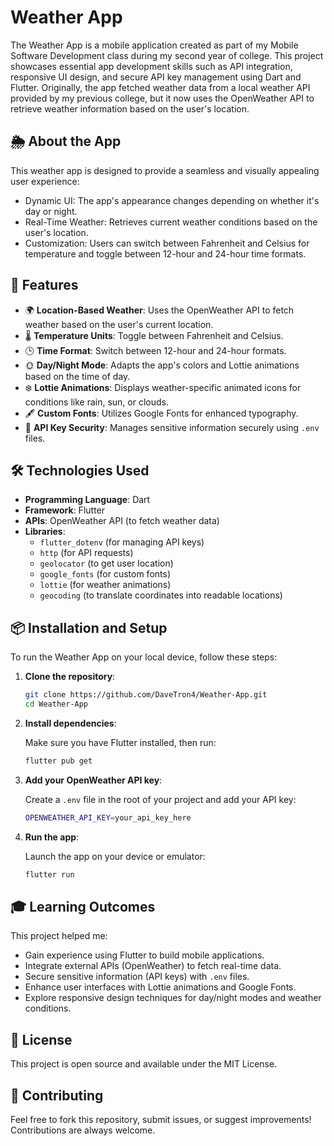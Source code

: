 # Weather App

The Weather App is a mobile application created as part of my Mobile Software Development class during my second year of college. This project showcases essential app development skills such as API integration, responsive UI design, and secure API key management using Dart and Flutter. Originally, the app fetched weather data from a local weather API provided by my previous college, but it now uses the OpenWeather API to retrieve weather information based on the user's location.

## 🌦️ **About the App**  
This weather app is designed to provide a seamless and visually appealing user experience:

- Dynamic UI: The app's appearance changes depending on whether it's day or night.  
- Real-Time Weather: Retrieves current weather conditions based on the user's location.  
- Customization: Users can switch between Fahrenheit and Celsius for temperature and toggle between 12-hour and 24-hour time formats.

## 🚀 **Features**  
- 🌍 **Location-Based Weather**: Uses the OpenWeather API to fetch weather based on the user's current location.  
- 🌡️ **Temperature Units**: Toggle between Fahrenheit and Celsius.  
- 🕒 **Time Format**: Switch between 12-hour and 24-hour formats.  
- 🌞 **Day/Night Mode**: Adapts the app's colors and Lottie animations based on the time of day.  
- ❄️ **Lottie Animations**: Displays weather-specific animated icons for conditions like rain, sun, or clouds.  
- 🖋️ **Custom Fonts**: Utilizes Google Fonts for enhanced typography.  
- 🔐 **API Key Security**: Manages sensitive information securely using `.env` files.

## 🛠️ **Technologies Used**  
- **Programming Language**: Dart  
- **Framework**: Flutter  
- **APIs**: OpenWeather API (to fetch weather data)  
- **Libraries**:  
  - `flutter_dotenv` (for managing API keys)  
  - `http` (for API requests)  
  - `geolocator` (to get user location)  
  - `google_fonts` (for custom fonts)  
  - `lottie` (for weather animations)  
  - `geocoding` (to translate coordinates into readable locations)

## 📦 **Installation and Setup**  
To run the Weather App on your local device, follow these steps:

1. **Clone the repository**:  

   ```bash
   git clone https://github.com/DaveTron4/Weather-App.git
   cd Weather-App

2. **Install dependencies**:
    
    Make sure you have Flutter installed, then run:

    ```bash
    flutter pub get
    ```

3. **Add your OpenWeather API key**:
    
    Create a `.env` file in the root of your project and add your API key:

    ```bash
    OPENWEATHER_API_KEY=your_api_key_here
    ```   

4. **Run the app**:
    
    Launch the app on your device or emulator:
    ```bash
    flutter run
    ```

## 🎓 **Learning Outcomes**  
This project helped me:

- Gain experience using Flutter to build mobile applications.
- Integrate external APIs (OpenWeather) to fetch real-time data.
- Secure sensitive information (API keys) with `.env` files.
- Enhance user interfaces with Lottie animations and Google Fonts.
- Explore responsive design techniques for day/night modes and weather conditions.

## 📜 **License**  
This project is open source and available under the MIT License.

## 🤝 **Contributing**  
Feel free to fork this repository, submit issues, or suggest improvements! Contributions are always welcome.